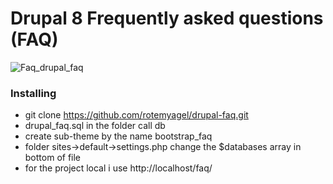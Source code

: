 # Drupal 8  Frequently asked questions (FAQ)
![Faq_drupal_faq](https://user-images.githubusercontent.com/5459532/85433423-1aa10d80-b58d-11ea-9ef8-f640990d00a9.png)

### Installing

- git clone https://github.com/rotemyagel/drupal-faq.git
- drupal_faq.sql in the folder call db
- create sub-theme by the name  bootstrap_faq
- folder sites->default->settings.php change the $databases array in bottom of file
- for the project local i use http://localhost/faq/


